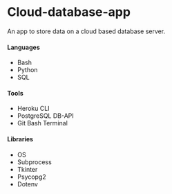 # Cloud-database-app
An app to store data on a cloud based database server. 

#### Languages
* Bash
* Python
* SQL

#### Tools
* Heroku CLI
* PostgreSQL DB-API 
* Git Bash Terminal


#### Libraries
* OS
* Subprocess
* Tkinter
* Psycopg2
* Dotenv 

